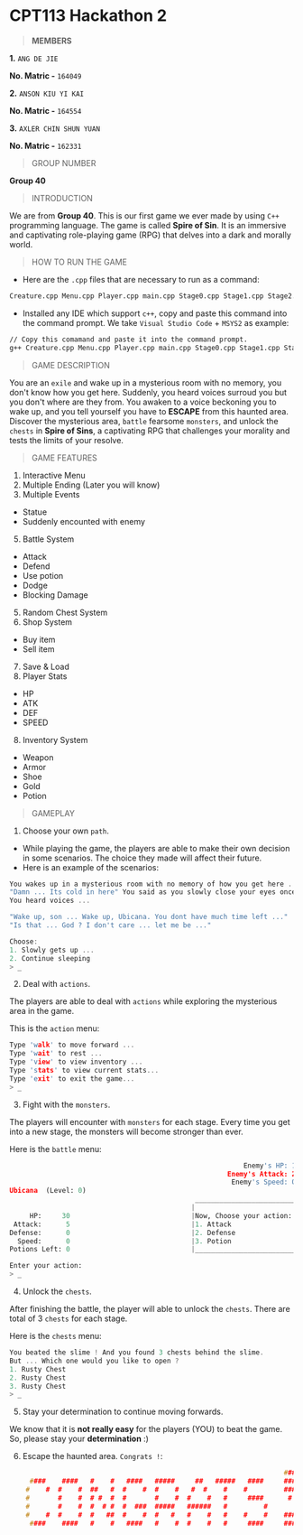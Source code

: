 # CPT113 Hackathon 2
> **MEMBERS**

**1.** `ANG DE JIE`

**No. Matric -** `164049`

**2.** `ANSON KIU YI KAI`

**No. Matric -** `164554`

**3.** `AXLER CHIN SHUN YUAN`

**No. Matric -** `162331`

> GROUP NUMBER

**Group 40**

> INTRODUCTION

We are from **Group 40**. This is our first game we ever made by using  `C++` programming language. The game is called **Spire of Sin**. It is an immersive and captivating role-playing game (RPG) that delves into a dark and morally world.

> HOW TO RUN THE GAME

- Here are the `.cpp` files that are necessary to run as a command:
```txt
Creature.cpp Menu.cpp Player.cpp main.cpp Stage0.cpp Stage1.cpp Stage2.cpp Stage3.cpp Stage4.cpp Stage5.cpp Stage6.cpp Inventory.cpp SaveLoad.cpp Shop.cpp
```

- Installed any IDE which support `c++`, copy and paste this command into the command prompt. We take `Visual Studio Code` + `MSYS2` as example:
```txt
// Copy this comamand and paste it into the command prompt.
g++ Creature.cpp Menu.cpp Player.cpp main.cpp Stage0.cpp Stage1.cpp Stage2.cpp Stage3.cpp Stage4.cpp Stage5.cpp Stage6.cpp Inventory.cpp SaveLoad.cpp Shop.cpp -o main.exe
```

> GAME DESCRIPTION

You are an `exile` and wake up in a mysterious room with no memory, you don't know how you get here. Suddenly, you heard voices surroud you but you don't where are they from.
You awaken to a voice beckoning you to wake up, and you tell yourself you have to **ESCAPE** from this haunted area. Discover the mysterious area, `battle` fearsome `monsters`, 
and unlock the `chests` in **Spire of Sins**, a captivating RPG that challenges your morality and tests the limits of your resolve.

> GAME FEATURES
1. Interactive Menu
2. Multiple Ending (Later you will know)
3. Multiple Events
  - Statue
  - Suddenly encounted with enemy
5. Battle System
  - Attack
  - Defend
  - Use potion
  - Dodge
  - Blocking Damage
5. Random Chest System
6. Shop System
  - Buy item
  - Sell item
7. Save & Load
8. Player Stats
  - HP
  - ATK
  - DEF
  - SPEED
8. Inventory System
  - Weapon
  - Armor
  - Shoe
  - Gold
  - Potion

> GAMEPLAY

1. Choose your own `path`.

- While playing the game, the players are able to make their own decision in some scenarios. The choice they made will affect their future.
- Here is an example of the scenarios:
```c++
You wakes up in a mysterious room with no memory of how you get here ...
"Damn ... Its cold in here" You said as you slowly close your eyes once again ...
You heard voices ...

"Wake up, son ... Wake up, Ubicana. You dont have much time left ..."
"Is that ... God ? I don't care ... let me be ..."

Choose:
1. Slowly gets up ...
2. Continue sleeping
> _
```

2. Deal with `actions`.
  
The players are able to deal with `actions` while exploring the mysterious area in the game. 

This is the `action` menu:
```c++
Type 'walk' to move forward ...
Type 'wait' to rest ...
Type 'view' to view inventory ...
Type 'stats' to view current stats...
Type 'exit' to exit the game...
> _
```

3. Fight with the `monsters`.

The players will encounter with `monsters` for each stage. Every time you get into a new stage, the monsters will become stronger than ever.

Here is the `battle` menu:
```python
                                                          Enemy's HP: 10
                                                      Enemy's Attack: 2 
                                                       Enemy's Speed: 0 
Ubicana  (Level: 0)
                                              _________________________ 
                                             |                         |
     HP:     30                              |Now, Choose your action: |
 Attack:      5                              |1. Attack                | 
Defense:      0                              |2. Defense               | 
  Speed:      0                              |3. Potion                | 
Potions Left: 0                              |_________________________| 

Enter your action:
> _
```

4. Unlock the `chests`.

After finishing the battle, the player will able to unlock the `chests`. There are total of 3 `chests` for each stage.

Here is the `chests` menu:

```c++
You beated the slime ! And you found 3 chests behind the slime.
But ... Which one would you like to open ?
1. Rusty Chest
2. Rusty Chest
3. Rusty Chest
> _
```

5. Stay your determination to continue moving forwards.

We know that it is **not really easy** for the players (YOU) to beat the game. So, please stay your **determination** :)

6. Escape the haunted area.
`Congrats !`:
```c++
                                                                    ###
     ####    ####   #    #   ####   #####     ##   #####   ####     ###
    #    #  #    #  ##   #  #    #  #    #   #  #    #    #         ###
    #       #    #  # #  #  #       #    #  #    #   #     ####      # 
    #       #    #  #  # #  #  ###  #####   ######   #         #       
    #    #  #    #  #   ##  #    #  #   #   #    #   #    #    #    ###
     ####    ####   #    #   ####   #    #  #    #   #     ####     ###
```
